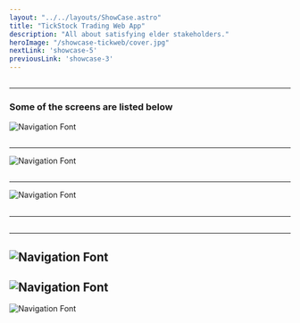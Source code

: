 ```yaml
---
layout: "../../layouts/ShowCase.astro"
title: "TickStock Trading Web App"
description: "All about satisfying elder stakeholders."
heroImage: "/showcase-tickweb/cover.jpg"
nextLink: 'showcase-5'
previousLink: 'showcase-3'
---
```


##

---

### Some of the screens are listed below

![Navigation Font](/showcase-tickweb/screen1.jpg)

##

---

![Navigation Font](/showcase-tickweb/screen2.jpg)

##

---
![Navigation Font](/showcase-tickweb/screen3.jpg)

##

---

##

---

![Navigation Font](/showcase-tickweb/screen5.jpg)
---

![Navigation Font](/showcase-tickweb/screen6.jpg)
---

![Navigation Font](/showcase-tickweb/screen7.jpg)
